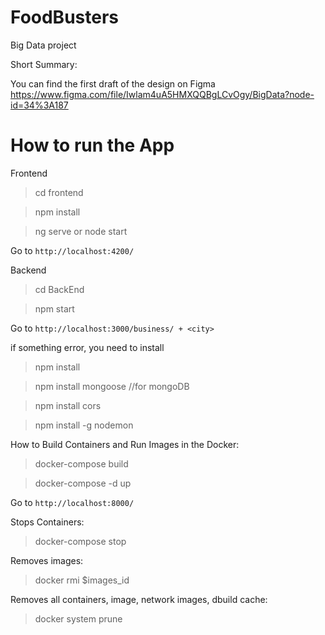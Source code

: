 # FoodBusters
Big Data project

Short Summary: 

You can find the first draft of the design on Figma 
https://www.figma.com/file/Iwlam4uA5HMXQQBgLCvOgy/BigData?node-id=34%3A187

# How to run the App

Frontend

> cd frontend

> npm install

> ng serve or node start

Go to  `http://localhost:4200/`

Backend

> cd BackEnd

> npm start

Go to  `http://localhost:3000/business/ + <city>`

if something error, you need to install

> npm install

> npm install mongoose      //for mongoDB

> npm install cors

> npm install -g nodemon


How to Build Containers and Run Images in the Docker:

> docker-compose build

> docker-compose -d up

Go to  `http://localhost:8000/`

Stops Containers:

> docker-compose stop

Removes images:

> docker rmi $images_id

Removes all containers, image, network images, dbuild cache:

> docker system prune





